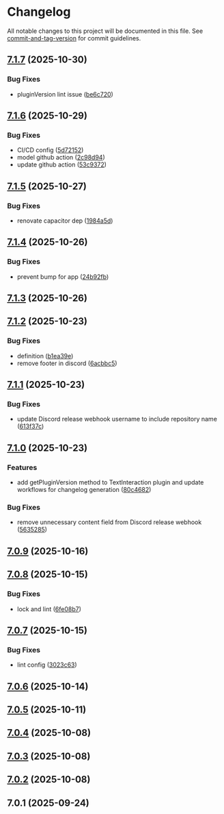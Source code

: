 # Changelog

All notable changes to this project will be documented in this file. See [commit-and-tag-version](https://github.com/absolute-version/commit-and-tag-version) for commit guidelines.

## [7.1.7](https://github.com/Cap-go/capacitor-textinteraction/compare/7.1.6...7.1.7) (2025-10-30)


### Bug Fixes

* pluginVersion lint issue ([be6c720](https://github.com/Cap-go/capacitor-textinteraction/commit/be6c720c75c3bf4108b296d2a3b25ab175aef5da))

## [7.1.6](https://github.com/Cap-go/capacitor-textinteraction/compare/7.1.5...7.1.6) (2025-10-29)


### Bug Fixes

* CI/CD config ([5d72152](https://github.com/Cap-go/capacitor-textinteraction/commit/5d7215261ebfb5ef586ef48ecfe719816556a554))
* model github action ([2c98d94](https://github.com/Cap-go/capacitor-textinteraction/commit/2c98d943fecacef72aefe23381934b7ab0891944))
* update github action ([53c9372](https://github.com/Cap-go/capacitor-textinteraction/commit/53c937284ee713504d8f50c403378e1b508afc09))

## [7.1.5](https://github.com/Cap-go/capacitor-textinteraction/compare/7.1.4...7.1.5) (2025-10-27)


### Bug Fixes

* renovate capacitor dep ([1984a5d](https://github.com/Cap-go/capacitor-textinteraction/commit/1984a5d62b4cb1613454d98b5425ea2fe2ac957e))

## [7.1.4](https://github.com/Cap-go/capacitor-textinteraction/compare/7.1.3...7.1.4) (2025-10-26)


### Bug Fixes

* prevent bump for app ([24b92fb](https://github.com/Cap-go/capacitor-textinteraction/commit/24b92fb512f62ea11669e6402511c8832212301e))

## [7.1.3](https://github.com/Cap-go/capacitor-textinteraction/compare/7.1.2...7.1.3) (2025-10-26)

## [7.1.2](https://github.com/Cap-go/capacitor-textinteraction/compare/7.1.1...7.1.2) (2025-10-23)


### Bug Fixes

* definition ([b1ea39e](https://github.com/Cap-go/capacitor-textinteraction/commit/b1ea39e45e1a4178ec9bf463dd44dec6ee924430))
* remove footer in discord ([6acbbc5](https://github.com/Cap-go/capacitor-textinteraction/commit/6acbbc5a007d63c57bd43d5388e0df12a3f0d874))

## [7.1.1](https://github.com/Cap-go/capacitor-textinteraction/compare/7.1.0...7.1.1) (2025-10-23)


### Bug Fixes

* update Discord release webhook username to include repository name ([613f37c](https://github.com/Cap-go/capacitor-textinteraction/commit/613f37c038559209aec332d360ccc6f172c3dce3))

## [7.1.0](https://github.com/Cap-go/capacitor-textinteraction/compare/7.0.9...7.1.0) (2025-10-23)


### Features

* add getPluginVersion method to TextInteraction plugin and update workflows for changelog generation ([80c4682](https://github.com/Cap-go/capacitor-textinteraction/commit/80c46827565c0cfd43518d5cac9a87a3dd6f9ed8))


### Bug Fixes

* remove unnecessary content field from Discord release webhook ([5635285](https://github.com/Cap-go/capacitor-textinteraction/commit/5635285c6990a8c058421af82b02fe7afa427cf7))

## [7.0.9](https://github.com/Cap-go/capacitor-textinteraction/compare/7.0.8...7.0.9) (2025-10-16)

## [7.0.8](https://github.com/Cap-go/capacitor-textinteraction/compare/7.0.7...7.0.8) (2025-10-15)


### Bug Fixes

* lock and lint ([6fe08b7](https://github.com/Cap-go/capacitor-textinteraction/commit/6fe08b7ef48fc4d512e1d705326d5c879515c403))

## [7.0.7](https://github.com/Cap-go/capacitor-textinteraction/compare/7.0.6...7.0.7) (2025-10-15)


### Bug Fixes

* lint config ([3023c63](https://github.com/Cap-go/capacitor-textinteraction/commit/3023c6395b621adda862ea6fa1bb8fa4f4fada65))

## [7.0.6](https://github.com/Cap-go/capacitor-textinteraction/compare/7.0.5...7.0.6) (2025-10-14)

## [7.0.5](https://github.com/Cap-go/capacitor-textinteraction/compare/7.0.4...7.0.5) (2025-10-11)

## [7.0.4](https://github.com/Cap-go/capacitor-textinteraction/compare/7.0.3...7.0.4) (2025-10-08)

## [7.0.3](https://github.com/Cap-go/capacitor-textinteraction/compare/7.0.2...7.0.3) (2025-10-08)

## [7.0.2](https://github.com/Cap-go/capacitor-textinteraction/compare/7.0.1...7.0.2) (2025-10-08)

## 7.0.1 (2025-09-24)
